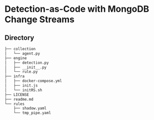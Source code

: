 # Detection-as-Code with MongoDB Change Streams

## Directory
```bash
├── collection
│   └── agent.py
├── engine
│   ├── detection.py
│   ├── __init__.py
│   └── rule.py
├── infra
│   ├── docker-compose.yml
│   ├── init.js
│   └── initRS.sh
├── LICENSE
├── readme.md
└── rules
    ├── shadow.yaml
    └── tmp_pipe.yaml
```